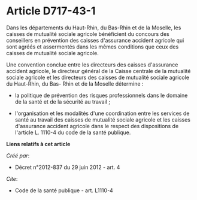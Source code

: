 # Article D717-43-1

Dans les départements du Haut-Rhin, du Bas-Rhin et de la Moselle, les caisses de mutualité sociale agricole bénéficient du
concours des conseillers en prévention des caisses d'assurance accident agricole qui sont agréés et assermentés dans les
mêmes conditions que ceux des caisses de mutualité sociale agricole.

Une convention conclue entre les directeurs des caisses d'assurance accident agricole, le directeur général de la Caisse
centrale de la mutualité sociale agricole et les directeurs des caisses de mutualité sociale agricole du Haut-Rhin, du Bas-
Rhin et de la Moselle détermine :

- la politique de prévention des risques professionnels dans le domaine de la santé et de la sécurité au travail ;

- l'organisation et les modalités d'une coordination entre les services de santé au travail des caisses de mutualité sociale
agricole et les caisses d'assurance accident agricole dans le respect des dispositions de l'article L. 1110-4 du code de la
santé publique.

**Liens relatifs à cet article**

_Créé par_:

  - Décret n°2012-837 du 29 juin 2012 - art. 4

_Cite_:

  - Code de la santé publique - art. L1110-4
